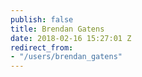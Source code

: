 ```yaml
---
publish: false
title: Brendan Gatens
date: 2018-02-16 15:27:01 Z
redirect_from:
- "/users/brendan_gatens"
---
```

